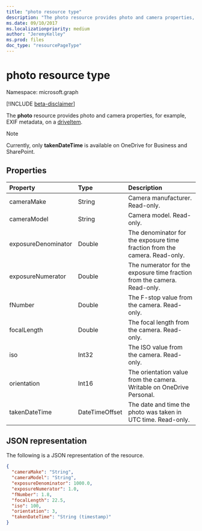 ```yaml
---
title: "photo resource type"
description: "The photo resource provides photo and camera properties, for example, EXIF metadata, on a driveItem."
ms.date: 09/10/2017
ms.localizationpriority: medium
author: "JeremyKelley"
ms.prod: files
doc_type: "resourcePageType"
---
```


# photo resource type

Namespace: microsoft.graph

[!INCLUDE [beta-disclaimer](../../includes/beta-disclaimer.md)]

The **photo** resource provides photo and camera properties, for example, EXIF metadata, on a [driveItem](driveitem.md).

> [!NOTE]
> Currently, only **takenDateTime** is available on OneDrive for Business and SharePoint.

## Properties

| Property          | Type          | Description                                                                |
|:------------------|:--------------|:---------------------------------------------------------------------------|
|cameraMake         |String         | Camera manufacturer. Read-only.                                            |
|cameraModel        |String         | Camera model. Read-only.                                                   |
|exposureDenominator|Double         | The denominator for the exposure time fraction from the camera. Read-only. |
|exposureNumerator  |Double         | The numerator for the exposure time fraction from the camera. Read-only.   |
|fNumber            |Double         | The F-stop value from the camera. Read-only.                               |
|focalLength        |Double         | The focal length from the camera. Read-only.                               |
|iso                |Int32          | The ISO value from the camera. Read-only.                                  |
|orientation        |Int16          | The orientation value from the camera. Writable on OneDrive Personal.      |
|takenDateTime      |DateTimeOffset | The date and time the photo was taken in UTC time. Read-only.              |

## JSON representation

The following is a JSON representation of the resource.

<!-- {
  "blockType": "resource",
  "optionalProperties": [

  ],
  "@odata.type": "microsoft.graph.photo",
  "baseType": null
}-->

```json
{
  "cameraMake": "String",
  "cameraModel": "String",
  "exposureDenominator": 1000.0,
  "exposureNumerator": 1.0,
  "fNumber": 1.8,
  "focalLength": 22.5,
  "iso": 100,
  "orientation": 3,
  "takenDateTime": "String (timestamp)"
}
```

<!-- uuid: 16cd6b66-4b1a-43a1-adaf-3a886856ed98
2019-02-04 14:57:30 UTC -->
<!-- {
  "type": "#page.annotation",
  "description": "The photo resource provides details about the camera and settings on the camera for photos.",
  "keywords": "camera make,camera model, exposure, f-stop, iso, orientation",
  "section": "documentation",
  "tocPath": ""
}-->


